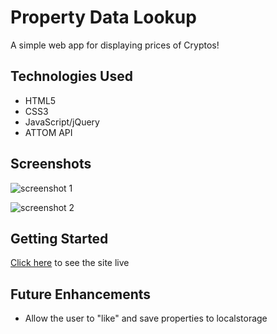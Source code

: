 # Property Data Lookup
A simple web app for displaying prices of Cryptos!

## Technologies Used

- HTML5
- CSS3
- JavaScript/jQuery
- ATTOM API

## Screenshots

![screenshot 1](#)

![screenshot 2](#)

## Getting Started

[Click here](#) to see the site live

## Future Enhancements

- Allow the user to "like" and save properties to localstorage